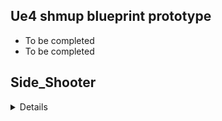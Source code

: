 
## Ue4 shmup blueprint prototype
* To be completed
* To be completed

## Side_Shooter
<details>
  <summary>Details</summary>
Ikaruga shmup style
http://www.treasure-inc.co.jp/products/lp/ikaruga/ikaruga.html

### Configure Project
You will need to do the following:
  * fork this repo to your GitHub account
  * clone your fork locally
  * To be completed